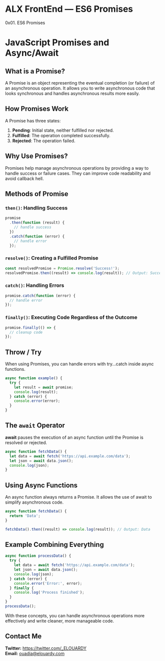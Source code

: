 # ALX FrontEnd — ES6 Promises

0x01. ES6 Promises

# JavaScript Promises and Async/Await

## What is a Promise?

A Promise is an object representing the eventual completion (or failure) of an asynchronous operation. It allows you to write asynchronous code that looks synchronous and handles asynchronous results more easily.

## How Promises Work

A Promise has three states:

1. **Pending**: Initial state, neither fulfilled nor rejected.
2. **Fulfilled**: The operation completed successfully.
3. **Rejected**: The operation failed.

## Why Use Promises?

Promises help manage asynchronous operations by providing a way to handle success or failure cases. They can improve code readability and avoid callback hell.

## Methods of Promise

### `then()`: Handling Success

```javascript
promise
  .then(function (result) {
    // handle success
  })
  .catch(function (error) {
    // handle error
  });
```

### `resolve()`: Creating a Fulfilled Promise

```javascript
const resolvedPromise = Promise.resolve('Success!');
resolvedPromise.then((result) => console.log(result)); // Output: Success!
```

### `catch()`: Handling Errors

```javascript
promise.catch(function (error) {
  // handle error
});
```

### `finally()`: Executing Code Regardless of the Outcome

```javascript
promise.finally(() => {
  // cleanup code
});
```

## Throw / Try

When using Promises, you can handle errors with try...catch inside async functions.

```javascript
async function example() {
  try {
    let result = await promise;
    console.log(result);
  } catch (error) {
    console.error(error);
  }
}
```

## The `await` Operator

**await** pauses the execution of an async function until the Promise is resolved or rejected.

```javascript
async function fetchData() {
  let data = await fetch('https://api.example.com/data');
  let json = await data.json();
  console.log(json);
}
```

## Using Async Functions

An async function always returns a Promise. It allows the use of await to simplify asynchronous code.

```javascript
async function fetchData() {
  return 'Data';
}

fetchData().then((result) => console.log(result)); // Output: Data
```

## Example Combining Everything

```javascript
async function processData() {
  try {
    let data = await fetch('https://api.example.com/data');
    let json = await data.json();
    console.log(json);
  } catch (error) {
    console.error('Error:', error);
  } finally {
    console.log('Process finished');
  }
}
processData();
```

With these concepts, you can handle asynchronous operations more effectively and write cleaner, more manageable code.

## Contact Me

**Twitter:** https://twitter.com/_ELOUARDY \
**Email:** ouadia@elouardy.com
